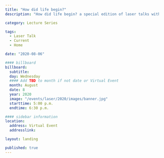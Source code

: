 ```yaml
---
title: "How did life begin?"
description: "How did life begin? a special edition of laser talks with bruce damer and david deamer, august 6, 2020"

category: Lecture Series

tags:
  - Laser Talk
  - Current
  - Home

date: "2020-08-06"

#### billboard
billboard:
  subtitle: 
  day: Wednesday
  #### Add TBD to month if not date or Virtual Event
  month: August
  date: 8
  year: 2020
  image: "/events/laser/2020/images/banner.jpg"
  starttime: 5:00 p.m.
  endtime: 6:30 p.m.

#### sidebar information
location:
  address: Virtual Event
  addresslink: 

layout: landing

published: true
---
```




